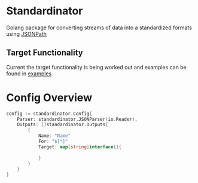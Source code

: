 # Standardinator

Golang package for converting streams of data into a standardized formats using [JSONPath](https://goessner.net/articles/JsonPath/)

## Target Functionality
Current the target functionality is being worked out and examples can be found in [examples](examples/index.md)

# Config Overview
```go
config := standardinator.Config{
    Parser: standardinator.JSONParser(io.Reader),
    Outputs: []standardinator.Outputs{
        {
            Name: "Name"
            For: "$[*]"
            Target: map[string]interface{}{
                
            }
        }
    }
}
```